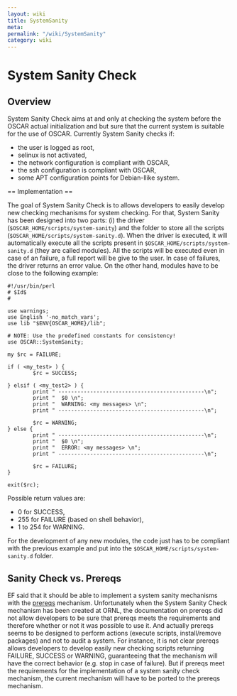 ```yaml
---
layout: wiki
title: SystemSanity
meta: 
permalink: "/wiki/SystemSanity"
category: wiki
---
```

<!-- Name: SystemSanity -->
<!-- Version: 4 -->
<!-- Author: bli -->

# System Sanity Check

## Overview

System Sanity Check aims at and only at checking the system before the OSCAR actual initialization and but sure that the current system is suitable for the use of OSCAR.
Currently System Sanity checks if:
 * the user is logged as root,
 * selinux is not activated,
 * the network configuration is compliant with OSCAR,
 * the ssh configuration is compliant with OSCAR,
 * some APT configuration points for Debian-llike system.

== Implementation == 

The goal of System Sanity Check is to allows developers to easily develop new checking mechanisms for system checking. For that, System Sanity has been designed into two parts: (i) the driver (`$OSCAR_HOME/scripts/system-sanity`) and the folder to store all the scripts (`$OSCAR_HOME/scripts/system-sanity.d`).
When the driver is executed, it will automatically execute all the scripts present in `$OSCAR_HOME/scripts/system-sanity.d` (they are called modules). All the scripts will be executed even in case of an failure, a full report will be give to the user. In case of failures, the driver returns an error value.
On the other hand, modules have to be close to the following example:

    #!/usr/bin/perl
    # $Id$
    #
    
    use warnings;
    use English '-no_match_vars';
    use lib "$ENV{OSCAR_HOME}/lib";
    
    # NOTE: Use the predefined constants for consistency!
    use OSCAR::SystemSanity;
    
    my $rc = FAILURE;
    
    if ( <my_test> ) {
            $rc = SUCCESS;
    
    } elsif ( <my_test2> ) {
            print " ----------------------------------------------\n";
            print "  $0 \n";
            print "  WARNING: <my messages> \n";
            print " ----------------------------------------------\n";
    
            $rc = WARNING;
    } else {
            print " ----------------------------------------------\n";
            print "  $0 \n";
            print "  ERROR: <my messages> \n";
            print " ----------------------------------------------\n";
    
            $rc = FAILURE;
    }
    
    exit($rc);

Possible return values are:
 * 0 for SUCCESS,
 * 255 for FAILURE (based on shell behavior),
 * 1 to 254 for WARNING.

For the development of any new modules, the code just has to be compliant with the previous example and put into the `$OSCAR_HOME/scripts/system-sanity.d` folder.

## Sanity Check vs. Prereqs

EF said that it should be able to implement a system sanity mechanisms with the [prereqs](/wiki/DevPrereqs/) mechanism. Unfortunately when the System Sanity Check mechanism has been created at ORNL, the documentation on prereqs did not allow developers to be sure that prereqs meets the requirements and therefore whether or not it was possible to use it. And actually prereqs seems to be designed to perform actions (execute scripts, install/remove packages) and not to audit a system. For instance, it is not clear prereqs allows developers to develop easily new checking scripts returning FAILURE, SUCCESS or WARNING, guaranteeing that the mechanism will have the correct behavior (e.g. stop in case of failure).
But if prereqs meet the requirements for the implementation of a system sanity check mechanism, the current mechanism will have to be ported to the prereqs mechanism.
